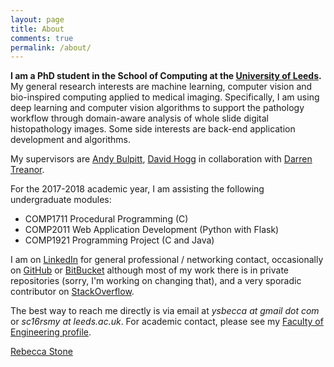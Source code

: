 ```yaml
---
layout: page
title: About
comments: true
permalink: /about/
---
```


**I am a PhD student in the School of Computing at the [University of Leeds](https://engineering.leeds.ac.uk/computing).** My general research interests are machine learning, computer vision and bio-inspired computing applied to medical imaging. Specifically, I am using deep learning and computer vision algorithms to support the pathology workflow through domain-aware analysis of whole slide digital histopathology images. Some side interests are back-end application development and algorithms. 

My supervisors are [Andy Bulpitt](https://scholar.google.co.uk/citations?user=9S9v3bcAAAAJ&hl=en&oi=ao), [David Hogg](https://scholar.google.co.uk/citations?user=5VJ4YPQAAAAJ&hl=en&oi=ao) in collaboration with [Darren Treanor](https://scholar.google.co.uk/citations?user=tTwpjE0AAAAJ&hl=en&oi=ao).

For the 2017-2018 academic year, I am assisting the following undergraduate modules:

+ COMP1711 Procedural Programming (C)
+ COMP2011 Web Application Development (Python with Flask)
+ COMP1921 Programming Project (C and Java)

<!-- ![Me]({{site.baseurl}}/assets/static-images/me-small.png "Me") -->

I am on [LinkedIn](https://www.linkedin.com/in/ysbecca/) for general professional / networking contact, occasionally on [GitHub](https://github.com/ysbecca) or [BitBucket](https://bitbucket.org/ysbecca) although most of my work there is in private repositories (sorry, I'm working on changing that), and a very sporadic contributor on [StackOverflow](http://stackoverflow.com/users/1677813/ysbecca).

The best way to reach me directly is via email at *ysbecca at gmail dot com* or *sc16rsmy at leeds.ac.uk*. For academic contact, please see my [Faculty of Engineering profile](https://engineering.leeds.ac.uk/pgr/513/Rebecca_Stone).


<div class="LI-profile-badge"  data-version="v1" data-size="large" data-locale="en_US" data-type="horizontal" data-theme="light" data-vanity="ysbecca"><a class="LI-simple-link" href='https://uk.linkedin.com/in/ysbecca?trk=profile-badge'>Rebecca Stone</a></div>



<script type="text/javascript" src="https://platform.linkedin.com/badges/js/profile.js" async defer></script>
